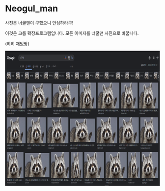 # Neogul_man
사진은 너굴맨이 구했으니 안심하라구!

이것은 크롬 확장프로그램입니다. 모든 이미지를 너굴맨 사진으로 바꿉니다.

(히히 재밌땅)

<img src="/img.png" width="1404px" height="440px">

